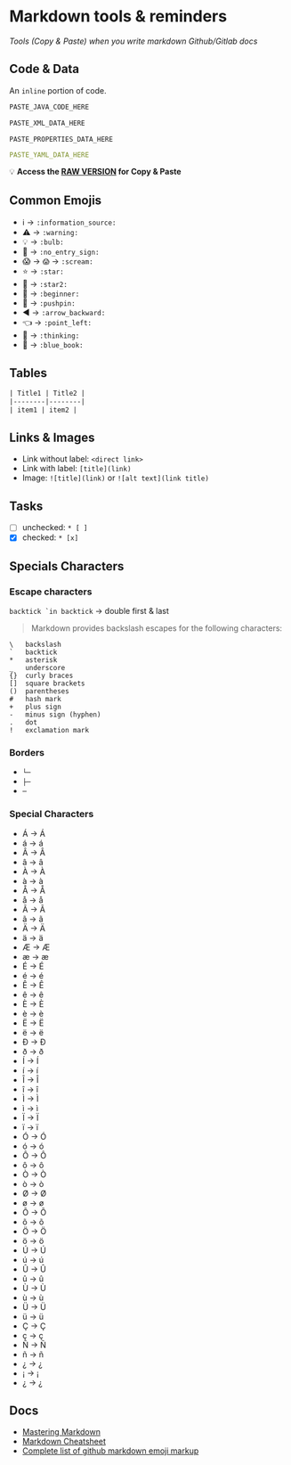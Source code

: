 # Markdown tools & reminders

_Tools (Copy & Paste) when you write markdown Github/Gitlab docs_

## Code & Data

An `inline` portion of code.

```java
PASTE_JAVA_CODE_HERE
```

```xml
PASTE_XML_DATA_HERE
```

```properties
PASTE_PROPERTIES_DATA_HERE
```

```yaml
PASTE_YAML_DATA_HERE
```

:bulb: **Access the [RAW VERSION](https://github.com/LeBezout/markdown-tools/raw/master/README.md) for Copy & Paste**

## Common Emojis

* :information_source: -> `:information_source:`
* :warning: -> `:warning:`
* :bulb: -> `:bulb:`
* :no_entry_sign: -> `:no_entry_sign:`
* :scream: -> `😱` -> `:scream:`
* :star: -> `:star:`
* :star2: -> `:star2:`
* :beginner: -> `:beginner:`
* :pushpin: -> `:pushpin:`
* :arrow_backward: -> `:arrow_backward:`
* :point_left: -> `:point_left:`
* :thinking: -> `:thinking:`
* :blue_book: -> `:blue_book:`

## Tables

```txt
| Title1 | Title2 |
|--------|--------|
| item1 | item2 |
```

## Links & Images

* Link without label: `<direct link>`
* Link with label: `[title](link)`
* Image: `![title](link)` or `![alt text](link title)`

## Tasks

* [ ] unchecked: `* [ ]`
* [x] checked: `* [x]`

## Specials Characters

### Escape characters

``backtick `in backtick`` -> double first & last

> Markdown provides backslash escapes for the following characters:

```text
\   backslash
`   backtick
*   asterisk
_   underscore
{}  curly braces
[]  square brackets
()  parentheses
#   hash mark
+   plus sign
-   minus sign (hyphen)
.   dot
!   exclamation mark
```

### Borders

* `└─`
* `├─`
* `─`

### Special Characters

* Á -> &Aacute;
* á -> &aacute;
* Â -> &Acirc;
* â -> &acirc;
* À -> &Agrave;
* à -> &agrave;
* Å -> &Aring;
* å -> &aring;
* Ã -> &Atilde;
* ã -> &atilde;
* Ä -> &Auml;
* ä -> &auml;
* Æ -> &AElig;
* æ -> &aelig;
* É -> &Eacute;
* é -> &eacute;
* Ê -> &Ecirc;
* ê -> &ecirc;
* È -> &Egrave;
* è -> &egrave;
* Ë -> &Euml;
* ë -> &euml;
* Ð -> &ETH;
* ð -> &eth;
* Í -> &Iacute;
* í -> &iacute;
* Î -> &Icirc;
* î -> &icirc;
* Ì -> &Igrave;
* ì -> &igrave;
* Ï -> &Iuml;
* ï -> &iuml;
* Ó -> &Oacute;
* ó -> &oacute;
* Ô -> &Ocirc;
* ô -> &ocirc;
* Ò -> &Ograve;
* ò -> &ograve;
* Ø -> &Oslash;
* ø -> &oslash;
* Õ -> &Otilde;
* õ -> &otilde;
* Ö -> &Ouml;
* ö -> &ouml;
* Ú -> &Uacute;
* ú -> &uacute;
* Û -> &Ucirc;
* û -> &ucirc;
* Ù -> &Ugrave;
* ù -> &ugrave;
* Ü -> &Uuml;
* ü -> &uuml;
* Ç -> &Ccedil;
* ç -> &ccedil;
* Ñ -> &Ntilde;
* ñ -> &ntilde;
* ¿ -> &iquest;
* ¡ -> &iexcl;
* ¿ -> &iquest;

## Docs

* [Mastering Markdown](https://guides.github.com/features/mastering-markdown/)
* [Markdown Cheatsheet](https://github.com/adam-p/markdown-here/wiki/Markdown-Cheatsheet)
* [Complete list of github markdown emoji markup](https://gist.github.com/rxaviers/7360908)
